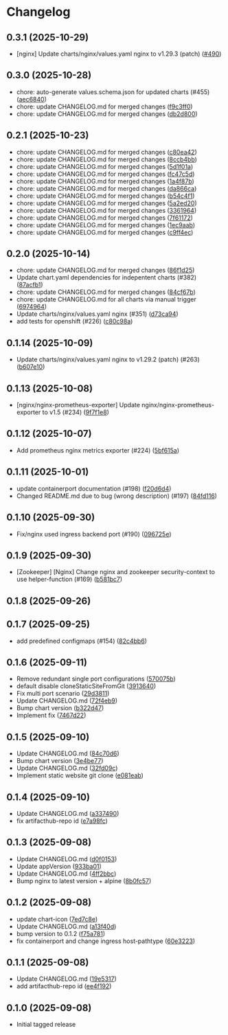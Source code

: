 # Changelog

## 0.3.1 (2025-10-29)

* [nginx] Update charts/nginx/values.yaml nginx to v1.29.3 (patch) ([#490](https://github.com/CloudPirates-io/helm-charts/pull/490))

## 0.3.0 (2025-10-28)

* chore: auto-generate values.schema.json for updated charts (#455) ([aec6840](https://github.com/CloudPirates-io/helm-charts/commit/aec6840))
* chore: update CHANGELOG.md for merged changes ([f9c3ff0](https://github.com/CloudPirates-io/helm-charts/commit/f9c3ff0))
* chore: update CHANGELOG.md for merged changes ([db2d800](https://github.com/CloudPirates-io/helm-charts/commit/db2d800))

## 0.2.1 (2025-10-23)

* chore: update CHANGELOG.md for merged changes ([c80ea42](https://github.com/CloudPirates-io/helm-charts/commit/c80ea42))
* chore: update CHANGELOG.md for merged changes ([8ccb4bb](https://github.com/CloudPirates-io/helm-charts/commit/8ccb4bb))
* chore: update CHANGELOG.md for merged changes ([5d1f01a](https://github.com/CloudPirates-io/helm-charts/commit/5d1f01a))
* chore: update CHANGELOG.md for merged changes ([fc47c5d](https://github.com/CloudPirates-io/helm-charts/commit/fc47c5d))
* chore: update CHANGELOG.md for merged changes ([1a4f87b](https://github.com/CloudPirates-io/helm-charts/commit/1a4f87b))
* chore: update CHANGELOG.md for merged changes ([da866ca](https://github.com/CloudPirates-io/helm-charts/commit/da866ca))
* chore: update CHANGELOG.md for merged changes ([b54c4f1](https://github.com/CloudPirates-io/helm-charts/commit/b54c4f1))
* chore: update CHANGELOG.md for merged changes ([5a2ed20](https://github.com/CloudPirates-io/helm-charts/commit/5a2ed20))
* chore: update CHANGELOG.md for merged changes ([3361964](https://github.com/CloudPirates-io/helm-charts/commit/3361964))
* chore: update CHANGELOG.md for merged changes ([7f61172](https://github.com/CloudPirates-io/helm-charts/commit/7f61172))
* chore: update CHANGELOG.md for merged changes ([1ec9aab](https://github.com/CloudPirates-io/helm-charts/commit/1ec9aab))
* chore: update CHANGELOG.md for merged changes ([c9ff4ec](https://github.com/CloudPirates-io/helm-charts/commit/c9ff4ec))

## 0.2.0 (2025-10-14)

* chore: update CHANGELOG.md for merged changes ([86f1d25](https://github.com/CloudPirates-io/helm-charts/commit/86f1d25))
* Update chart.yaml dependencies for indepentent charts (#382) ([87acfb1](https://github.com/CloudPirates-io/helm-charts/commit/87acfb1))
* chore: update CHANGELOG.md for merged changes ([84cf67b](https://github.com/CloudPirates-io/helm-charts/commit/84cf67b))
* chore: update CHANGELOG.md for all charts via manual trigger ([6974964](https://github.com/CloudPirates-io/helm-charts/commit/6974964))
* Update charts/nginx/values.yaml nginx (#351) ([d73ca94](https://github.com/CloudPirates-io/helm-charts/commit/d73ca94))
* add tests for openshift (#226) ([c80c98a](https://github.com/CloudPirates-io/helm-charts/commit/c80c98a))

## 0.1.14 (2025-10-09)

* Update charts/nginx/values.yaml nginx to v1.29.2 (patch) (#263) ([b607e10](https://github.com/CloudPirates-io/helm-charts/commit/b607e10))

## 0.1.13 (2025-10-08)

* [nginx/nginx-prometheus-exporter] Update nginx/nginx-prometheus-exporter to v1.5 (#234) ([9f7f1e8](https://github.com/CloudPirates-io/helm-charts/commit/9f7f1e8))

## 0.1.12 (2025-10-07)

* Add prometheus nginx metrics exporter (#224) ([5bf615a](https://github.com/CloudPirates-io/helm-charts/commit/5bf615a))

## 0.1.11 (2025-10-01)

* update containerport documentation (#198) ([f20d6d4](https://github.com/CloudPirates-io/helm-charts/commit/f20d6d4))
* Changed README.md due to bug (wrong description) (#197) ([84fd116](https://github.com/CloudPirates-io/helm-charts/commit/84fd116))

## 0.1.10 (2025-09-30)

* Fix/nginx used ingress backend port (#190) ([096725e](https://github.com/CloudPirates-io/helm-charts/commit/096725e))

## 0.1.9 (2025-09-30)

* [Zookeeper] [Nginx] Change nginx and zookeeper security-context to use helper-function (#169) ([b581bc7](https://github.com/CloudPirates-io/helm-charts/commit/b581bc7))

## 0.1.8 (2025-09-26)


## 0.1.7 (2025-09-25)

* add predefined configmaps (#154) ([82c4bb6](https://github.com/CloudPirates-io/helm-charts/commit/82c4bb6))

## 0.1.6 (2025-09-11)

* Remove redundant single port configurations ([570075b](https://github.com/CloudPirates-io/helm-charts/commit/570075b))
* default disable cloneStaticSiteFromGit ([3913640](https://github.com/CloudPirates-io/helm-charts/commit/3913640))
* Fix multi port scenario ([29d3811](https://github.com/CloudPirates-io/helm-charts/commit/29d3811))
* Update CHANGELOG.md ([72f4eb9](https://github.com/CloudPirates-io/helm-charts/commit/72f4eb9))
* Bump chart version ([b322d47](https://github.com/CloudPirates-io/helm-charts/commit/b322d47))
* Implement fix ([7467d22](https://github.com/CloudPirates-io/helm-charts/commit/7467d22))

## 0.1.5 (2025-09-10)

* Update CHANGELOG.md ([84c70d6](https://github.com/CloudPirates-io/helm-charts/commit/84c70d6))
* Bump chart version ([3e4be77](https://github.com/CloudPirates-io/helm-charts/commit/3e4be77))
* Update CHANGELOG.md ([32fd09c](https://github.com/CloudPirates-io/helm-charts/commit/32fd09c))
* Implement static website git clone ([e081eab](https://github.com/CloudPirates-io/helm-charts/commit/e081eab))

## 0.1.4 (2025-09-10)

* Update CHANGELOG.md ([a337490](https://github.com/CloudPirates-io/helm-charts/commit/a337490))
* fix artifacthub-repo id ([e7a98fc](https://github.com/CloudPirates-io/helm-charts/commit/e7a98fc))

## 0.1.3 (2025-09-08)

* Update CHANGELOG.md ([d0f0153](https://github.com/CloudPirates-io/helm-charts/commit/d0f0153))
* Update appVersion ([933ba01](https://github.com/CloudPirates-io/helm-charts/commit/933ba01))
* Update CHANGELOG.md ([4ff2bbc](https://github.com/CloudPirates-io/helm-charts/commit/4ff2bbc))
* Bump nginx to latest version + alpine ([8b0fc57](https://github.com/CloudPirates-io/helm-charts/commit/8b0fc57))

## 0.1.2 (2025-09-08)

* update chart-icon ([7ed7c8e](https://github.com/CloudPirates-io/helm-charts/commit/7ed7c8e))
* Update CHANGELOG.md ([a13f40d](https://github.com/CloudPirates-io/helm-charts/commit/a13f40d))
* bump version to 0.1.2 ([f75a781](https://github.com/CloudPirates-io/helm-charts/commit/f75a781))
* fix containerport and change ingress host-pathtype ([60e3223](https://github.com/CloudPirates-io/helm-charts/commit/60e3223))

## 0.1.1 (2025-09-08)

* Update CHANGELOG.md ([19e5317](https://github.com/CloudPirates-io/helm-charts/commit/19e5317))
* add artifacthub-repo id ([ee4f192](https://github.com/CloudPirates-io/helm-charts/commit/ee4f192))

## 0.1.0 (2025-09-08)

* Initial tagged release
